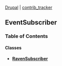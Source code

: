 
[Drupal](../namespaces/drupal.md) | [contrib_tracker](../namespaces/drupal-contrib-tracker.md)

## EventSubscriber



### Table of Contents




#### Classes
- **[RavenSubscriber](../classes/Drupal-contrib-tracker-EventSubscriber-RavenSubscriber.md)**













